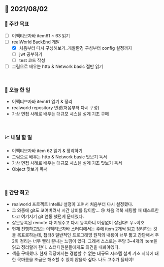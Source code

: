 ## 📅 2021/08/02


### 👏 주간 목표
- [ ] 이펙티브자바 item61 ~ 63 읽기
- [ ] realWorld BackEnd 개발
  - [x] 처음부터 다시 구성해보기..개발환경 구성부터 config 설정까지
  - [ ] jwt 공부하기
  - [ ] test 코드 작성
- [ ] 그림으로 배우는 http & Network basic 절반 읽기

<br/>

### 💯 오늘 한 일

- 이펙티브자바 item61 읽기 & 정리
- realworld repository 변경(처음부터 다시 구성)
- 가상 면접 사례로 배우는 대규모 시스템 설계 기초 구매

<br/>

### 📈 내일 할 일

- 이펙티브자바 item 62 읽기 & 정리하기
- 그림으로 배우는 http & Network basic 맛보기 독서
- 가상 면접 사례로 배우는 대규모 시스템 설계 기초 맛보기 독서
- Object 맛보기 독서

<br/>

### 🤔 간단 회고

- realworld 프로젝트 IntelliJ 설정이 꼬여서 처음부터 다시 설정했다.
- 그 와중에 git도 꼬여버려서 시간 낭비를 많이함... 😢 처음 맥북 세팅할 때 테스트한다고 여기저기 git 연동 했던게 문제였다.
- 잘못등록된 remote 다 지워주고 다시 등록하니 이상없이 잘된다!! 무~야호
- 현재 진행하고있는 이펙티브자바 스터디에서는 주에 item 2개씩 읽고 정리하는 것을 목표로하는데, 챕터8 일반적인 프로그래밍 원칙의 내용이 너무 짧고
간단해서 주 2회 정리는 너무 빨리 끝나는 느낌이 있다. 그래서 스스로는 주당 3~4개의 item을 읽고 정리할까 한다. 스터디원분들에게도 의견을 내봐야겠다.
- 책을 구매했다. 현재 직장에서는 경험할 수 없는 대규모 시스템 설계 기초 지식에 대한 목마름을 조금은 해소할 수 있지 않을까 싶다. 나도 고수가 될테야!
